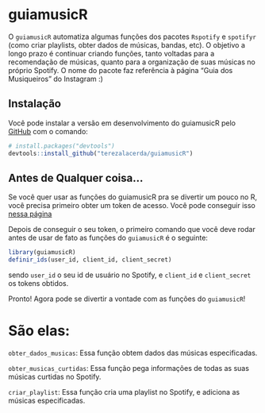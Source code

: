 
<!-- README.md is generated from README.Rmd. Please edit that file -->

# guiamusicR

<!-- badges: start -->
<!-- badges: end -->

O `guiamusicR` automatiza algumas funções dos pacotes `Rspotify` e
`spotifyr` (como criar playlists, obter dados de músicas, bandas, etc).
O objetivo a longo prazo é continuar criando funções, tanto voltadas
para a recomendação de músicas, quanto para a organização de suas
músicas no próprio Spotify. O nome do pacote faz referência à página
“Guia dos Musiqueiros” do Instagram :)

## Instalação

Você pode instalar a versão em desenvolvimento do guiamusicR pelo
[GitHub](https://github.com/) com o comando:

``` r
# install.packages("devtools")
devtools::install_github("terezalacerda/guiamusicR")
```

## Antes de Qualquer coisa…

Se você quer usar as funções do guiamusicR pra se divertir um pouco no
R, você precisa primeiro obter um token de acesso. Você pode conseguir
isso [nessa página](https://www.spotify.com/br/account/overview/)

Depois de conseguir o seu token, o primeiro comando que você deve rodar
antes de usar de fato as funções do `guiamusicR` é o seguinte:

``` r
library(guiamusicR)
definir_ids(user_id, client_id, client_secret)
```

sendo `user_id` o seu id de usuário no Spotify, e `client_id` e
`client_secret` os tokens obtidos.

Pronto! Agora pode se divertir a vontade com as funções do `guiamusicR`!

# São elas:

`obter_dados_musicas`: Essa função obtem dados das músicas
especificadas.

`obter_musicas_curtidas`: Essa função pega informações de todas as suas
músicas curtidas no Spotify.

`criar_playlist`: Essa função cria uma playlist no Spotify, e adiciona
as músicas especificadas.
